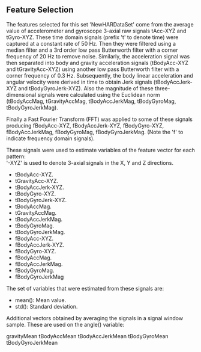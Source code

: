 ## Feature Selection
The features selected for this set 'NewHARDataSet' come from the average value of accelerometer and gyroscope 3-axial raw signals tAcc-XYZ and tGyro-XYZ. 
These time domain signals (prefix 't' to denote time) were captured at a constant rate of 50 Hz. Then they were filtered using a median filter and a 3rd order low pass Butterworth filter with a corner frequency of 20 Hz to remove noise. Similarly, the acceleration signal was then separated into body and gravity acceleration signals (tBodyAcc-XYZ and tGravityAcc-XYZ) using another low pass Butterworth filter with a corner frequency of 0.3 Hz. 
Subsequently, the body linear acceleration and angular velocity were derived in time to obtain Jerk signals (tBodyAccJerk-XYZ and tBodyGyroJerk-XYZ). Also the magnitude of these three-dimensional signals were calculated using the Euclidean norm (tBodyAccMag, tGravityAccMag, tBodyAccJerkMag, tBodyGyroMag, tBodyGyroJerkMag). 

Finally a Fast Fourier Transform (FFT) was applied to some of these signals producing fBodyAcc-XYZ, fBodyAccJerk-XYZ, fBodyGyro-XYZ, fBodyAccJerkMag, fBodyGyroMag, fBodyGyroJerkMag. (Note the 'f' to indicate frequency domain signals). 

These signals were used to estimate variables of the feature vector for each pattern:  
'-XYZ' is used to denote 3-axial signals in the X, Y and Z directions.


* tBodyAcc-XYZ.
* tGravityAcc-XYZ.
* tBodyAccJerk-XYZ.
* tBodyGyro-XYZ.
* tBodyGyroJerk-XYZ.
* tBodyAccMag.
* tGravityAccMag.
* tBodyAccJerkMag.
* tBodyGyroMag.
* tBodyGyroJerkMag.
* fBodyAcc-XYZ.
* fBodyAccJerk-XYZ.
* fBodyGyro-XYZ.
* fBodyAccMag.
* fBodyAccJerkMag.
* fBodyGyroMag.
* fBodyGyroJerkMag


The set of variables that were estimated from these signals are: 
* mean(): Mean value.
* std(): Standard deviation.


Additional vectors obtained by averaging the signals in a signal window sample. These are used on the angle() variable:

gravityMean
tBodyAccMean
tBodyAccJerkMean
tBodyGyroMean
tBodyGyroJerkMean



